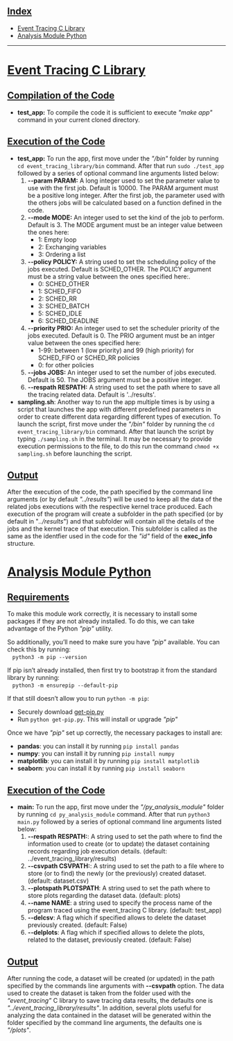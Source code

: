 ## <u>Index</u>
- [Event Tracing C Library](#EventTracingCLibrary)
- [Analysis Module Python](#AnalysisModulePython)

------

# <u>Event Tracing C Library</u> 
## <u>Compilation of the Code</u>
- **test_app:** To compile the code it is sufficient to execute *"make app"* command in your current cloned directory.

## <u>Execution of the Code</u>
- **test_app:** To run the app, first move under the *"/bin"* folder by running ```cd event_tracing_library/bin``` command. After that run ```sudo ./test_app``` followed by a series of optional command line arguments listed below:
  1. **--param PARAM:**  A long integer used to set the parameter value to use with the first job. Default is 10000. The PARAM argument must be a positive long integer. After the first job, the parameter used with the others jobs will be calculated based on a function defined in the code.
  2. **--mode MODE:** An integer used to set the kind of the job to perform. Default is 3. The MODE argument must be an integer value between the ones here:
      * 1: Empty loop
      * 2: Exchanging variables
      * 3: Ordering a list
  3. **--policy POLICY:** A string used to set the scheduling policy of the jobs executed. Default is SCHED_OTHER. The POLICY argument must be a string value between the ones specified here:.
      * 0: SCHED_OTHER
      * 1: SCHED_FIFO
      * 2: SCHED_RR
      * 3: SCHED_BATCH
      * 5: SCHED_IDLE
      * 6: SCHED_DEADLINE
  4. **--priority PRIO:** An integer used to set the scheduler priority of the jobs executed. Default is 0. The PRIO argument must be an intger value between the ones specified here:
      * 1-99: between 1 (low priority) and 99 (high priority) for SCHED_FIFO or SCHED_RR policies
      * 0: for other policies
  5. **--jobs JOBS:** An integer used to set the number of jobs executed. Default is 50. The JOBS argument must be a positive integer.
  6. **--respath RESPATH:** A string used to set the path where to save all the tracing related data. Default is '../results'.
- **sampling.sh**: Another way to run the app multiple times is by using a script that launches the app with different predefined parameters in order to create different data regarding different types of execution. To launch the script, first move under the *"/bin"* folder by running the ```cd event_tracing_library/bin``` command. After that launch the script by typing ```./sampling.sh``` in the terminal. It may be necessary to provide execution permissions to the file, to do this run the command ```chmod +x sampling.sh``` before launching the script.
## <u>Output</u>
After the execution of the code, the path specified by the command line arguments (or by default *"../results"*) will be used to keep all the data of the related jobs executions with the respective kernel trace produced. Each execution of the program will create a subfolder in the path specified (or by default in "*../results*") and that subfolder will contain all the details of the jobs and the kernel trace of that execution. This subfolder is called as the same as the identfier used in the code for the *"id"* field of the **exec_info** structure.



# <u>Analysis Module Python</u> 
## <u>Requirements</u>
To make this module work correctly, it is necessary to install some packages if they are not already installed. To do this, we can take advantage of the Python *"pip"* utility.

So additionally, you’ll need to make sure you have *"pip"* available. You can check this by running:<br>
&nbsp;&nbsp;&nbsp;`python3 -m pip --version` 

If pip isn’t already installed, then first try to bootstrap it from the standard library by running:<br>
&nbsp;&nbsp;&nbsp;`python3 -m ensurepip --default-pip`

If that still doesn’t allow you to run `python -m pip`:
- Securely download [get-pip.py](https://bootstrap.pypa.io/get-pip.py)
- Run `python get-pip.py`. This will install or upgrade *"pip"*


Once we have *"pip"* set up correctly, the necessary packages to install are:
- **pandas**: you can install it by running `pip install pandas`
- **numpy**: you can install it by running `pip install numpy`
- **matplotlib**: you can install it by running `pip install matplotlib`
- **seaborn**: you can install it by running `pip install seaborn`

## <u>Execution of the Code</u>
- **main:** To run the app, first move under the *"/py_analysis_module"* folder by running ```cd py_analysis_module``` command. After that run `python3 main.py` followed by a series of optional command line arguments listed below:
  1. **--respath RESPATH:**: A string used to set the path where to find the information used to create (or to update) the dataset containing records regarding job execution details. (default: ../event_tracing_library/results)
  2. **--csvpath CSVPATH:**: A string used to set the path to a file where to store (or to find) the newly (or the previously) created dataset. (default: dataset.csv)
  3. **--plotspath PLOTSPATH**: A string used to set the path where to store plots regarding the dataset data. (default: plots)
  4. **--name NAME**: a string used to specify the process name of the program traced using the event_tracing C library. (default: test_app)
  5. **--delcsv**: A flag which if specified allows to delete the dataset previously created. (default: False)
  6. **--delplots**: A flag which if specified allows to delete the plots, related to the dataset, previously created. (default: False)
## <u>Output</u>
After running the code, a dataset will be created (or updated) in the path specified by the commands line arguments with **--csvpath** option. The data used to create the dataset is taken from the folder used with the *“event_tracing”* C library to save tracing data results, the defaults one is *"../event_tracing_library/results"*. In addition, several plots useful for analyzing the data contained in the dataset will be generated within the folder specified by the command line arguments, the defaults one is *"/plots"*.